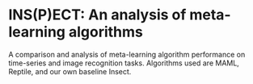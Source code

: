 # INS(P)ECT: An analysis of meta-learning algorithms
A comparison and analysis of meta-learning algorithm performance on time-series and image recognition tasks. Algorithms used are MAML, Reptile, and our own baseline Insect.
